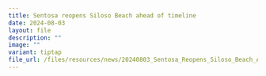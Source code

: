 ```yaml
---
title: Sentosa reopens Siloso Beach ahead of timeline
date: 2024-08-03
layout: file
description: ""
image: ""
variant: tiptap
file_url: /files/resources/news/20240803_Sentosa_Reopens_Siloso_Beach_Ahead_of_Expected_Timeline.pdf
---
```

